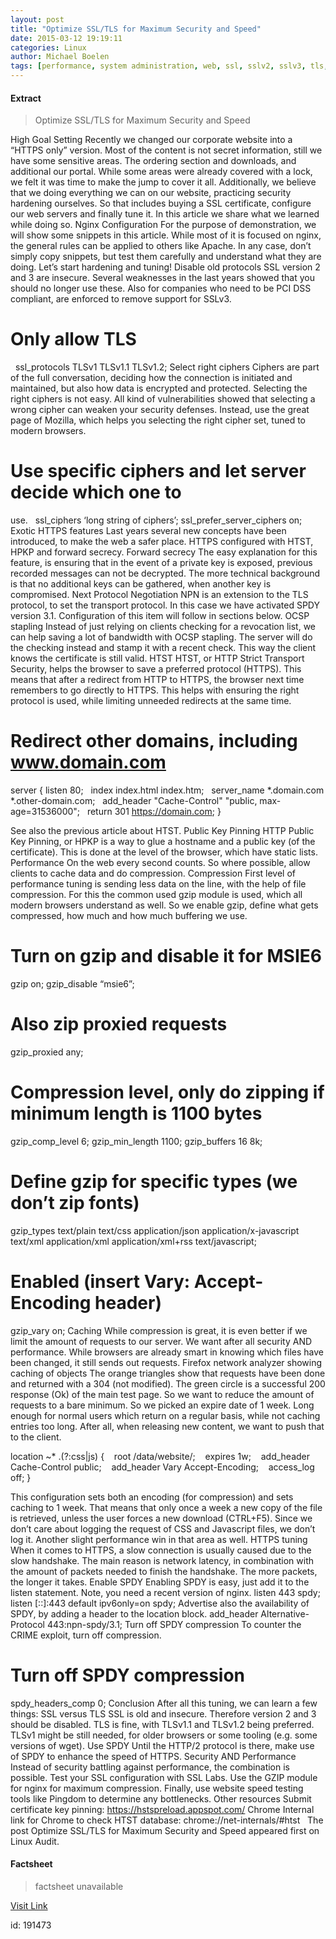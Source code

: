```yaml
---
layout: post
title: "Optimize SSL/TLS for Maximum Security and Speed"
date: 2015-03-12 19:19:11
categories: Linux
author: Michael Boelen
tags: [performance, system administration, web, ssl, sslv2, sslv3, tls, tls1.0, tls1.1, tls1.2]
---
```



#### Extract
>Optimize SSL/TLS for Maximum Security and Speed

High Goal Setting
Recently we changed our corporate website into a &#8220;HTTPS only&#8221; version. Most of the content is not secret information, still we have some sensitive areas. The ordering section and downloads, and additional our portal. While some areas were already covered with a lock, we felt it was time to make the jump to cover it all.
Additionally, we believe that we doing everything we can on our website, practicing security hardening ourselves. So that includes buying a SSL certificate, configure our web servers and finally tune it. In this article we share what we learned while doing so.
Nginx Configuration
For the purpose of demonstration, we will show some snippets in this article. While most of it is focused on nginx, the general rules can be applied to others like Apache. In any case, don&#8217;t simply copy snippets, but test them carefully and understand what they are doing.
Let&#8217;s start hardening and tuning!
Disable old protocols
SSL version 2 and 3 are insecure. Several weaknesses in the last years showed that you should no longer use these. Also for companies who need to be PCI DSS compliant, are enforced to remove support for SSLv3.
# Only allow TLS
&nbsp;
ssl_protocols TLSv1 TLSv1.1 TLSv1.2;
Select right ciphers
Ciphers are part of the full conversation, deciding how the connection is initiated and maintained, but also how data is encrypted and protected.
Selecting the right ciphers is not easy. All kind of vulnerabilities showed that selecting a wrong cipher can weaken your security defenses. Instead, use the great page of Mozilla, which helps you selecting the right cipher set, tuned to modern browsers.
# Use specific ciphers and let server decide which one to
use.
&nbsp;
ssl_ciphers &#8216;long string of ciphers&#8217;;
ssl_prefer_server_ciphers on;
Exotic HTTPS features
Last years several new concepts have been introduced, to make the web a safer place.
HTTPS configured with HTST, HPKP and forward secrecy.
Forward secrecy
The easy explanation for this feature, is ensuring that in the event of a private key is exposed, previous recorded messages can not be decrypted. The more technical background is that no additional keys can be gathered, when another key is compromised.
Next Protocol Negotiation
NPN is an extension to the TLS protocol, to set the transport protocol. In this case we have activated SPDY version 3.1. Configuration of this item will follow in sections below.
OCSP stapling
Instead of just relying on clients checking for a revocation list, we can help saving a lot of bandwidth with OCSP stapling. The server will do the checking instead and stamp it with a recent check. This way the client knows the certificate is still valid.
HTST
HTST, or HTTP Strict Transport Security, helps the browser to save a preferred protocol (HTTPS). This means that after a redirect from HTTP to HTTPS, the browser next time remembers to go directly to HTTPS. This helps with ensuring the right protocol is used, while limiting unneeded redirects at the same time.

# Redirect other domains, including www.domain.com
server {
  listen 80;
  index index.html index.htm;
  server_name *.domain.com *.other-domain.com;
  add_header "Cache-Control" "public, max-age=31536000";
  return 301 https://domain.com;
}

See also the previous article about HTST.
Public Key Pinning
HTTP Public Key Pinning, or HPKP is a way to glue a hostname and a public key (of the certificate). This is done at the level of the browser, which have static lists.
Performance
On the web every second counts. So where possible, allow clients to cache data and do compression.
Compression
First level of performance tuning is sending less data on the line, with the help of file compression. For this the common used gzip module is used, which all modern browsers understand as well.
So we enable gzip, define what gets compressed, how much and how much buffering we use.
# Turn on gzip and disable it for MSIE6
gzip on;
gzip_disable &#8220;msie6&#8221;;
&nbsp;
# Also zip proxied requests
gzip_proxied any;
# Compression level, only do zipping if minimum length is 1100 bytes
gzip_comp_level 6;
gzip_min_length 1100;
gzip_buffers 16 8k;
# Define gzip for specific types (we don&#8217;t zip fonts)
gzip_types text/plain text/css application/json application/x-javascript text/xml application/xml application/xml+rss text/javascript;
# Enabled (insert Vary: Accept-Encoding header)
gzip_vary on;
Caching
While compression is great, it is even better if we limit the amount of requests to our server. We want after all security AND performance.
While browsers are already smart in knowing which files have been changed, it still sends out requests.
Firefox network analyzer showing caching of objects
The orange triangles show that requests have been done and returned with a 304 (not modified). The green circle is a successful 200 response (Ok) of the main test page.
So we want to reduce the amount of requests to a bare minimum. So we picked an expire date of 1 week. Long enough for normal users which return on a regular basis, while not caching entries too long. After all, when releasing new content, we want to push that to the client.

location ~* \.(?:css|js) {
   root /data/website/;
   expires 1w;
   add_header Cache-Control public;
   add_header Vary Accept-Encoding;
   access_log off;
 }

This configuration sets both an encoding (for compression) and sets caching to 1 week. That means that only once a week a new copy of the file is retrieved, unless the user forces a new download (CTRL+F5). Since we don&#8217;t care about logging the request of CSS and Javascript files, we don&#8217;t log it. Another slight performance win in that area as well.
HTTPS tuning
When it comes to HTTPS, a slow connection is usually caused due to the slow handshake. The main reason is network latency, in combination with the amount of packets needed to finish the handshake. The more packets, the longer it takes.
Enable SPDY
Enabling SPDY is easy, just add it to the listen statement. Note, you need a recent version of nginx.
listen 443 spdy;
listen [::]:443 default ipv6only=on spdy;
Advertise also the availability of SPDY, by adding a header to the location block.
add_header Alternative-Protocol 443:npn-spdy/3.1;
Turn off SPDY compression
To counter the CRIME exploit, turn off compression.
# Turn off SPDY compression
spdy_headers_comp 0;
Conclusion
After all this tuning, we can learn a few things:
SSL versus TLS
SSL is old and insecure. Therefore version 2 and 3 should be disabled. TLS is fine, with TLSv1.1 and TLSv1.2 being preferred. TLSv1 might be still needed, for older browsers or some tooling (e.g. some versions of wget).
Use SPDY
Until the HTTP/2 protocol is there, make use of SPDY to enhance the speed of HTTPS.
Security AND Performance
Instead of security battling against performance, the combination is possible. Test your SSL configuration with SSL Labs. Use the GZIP module for nginx for maximum compression. Finally, use website speed testing tools like Pingdom to determine any bottlenecks.
Other resources
Submit certificate key pinning: https://hstspreload.appspot.com/
Chrome
Internal link for Chrome to check HTST database: chrome://net-internals/#htst
&nbsp;
The post Optimize SSL/TLS for Maximum Security and Speed appeared first on Linux Audit.

#### Factsheet
>factsheet unavailable

[Visit Link](http://linux-audit.com/optimize-ssl-tls-for-maximum-security-and-speed/)

id:  191473
